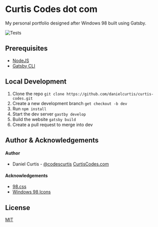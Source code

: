 # Curtis Codes dot com

My personal portfolio designed after Windows 98 built using Gatsby.

![Tests](https://github.com/danielcurtis/curtis-codes/workflows/Test/badge.svg?branch=dev)

## Prerequisites

- [NodeJS](https://nodejs.org/en/download/)
- [Gatsby CLI](https://www.gatsbyjs.org/tutorial/part-zero/)
  
## Local Development

1. Clone the repo `git clone https://github.com/danielcurtis/curtis-codes.git`
2. Create a new development branch `get checkout -b dev`
3. Run `npm install`
4. Start the dev server `gastby develop`
5. Build the website `gatsby build`
6. Create a pull request to merge into dev

## Author & Acknowledgements

#### Author

- Daniel Curtis - [@codescurtis](https://twitter.com/codescurtis) [CurtisCodes.com](https://curtiscodes.com)

#### Acknowledgements

- [98.css](https://jdan.github.io/98.css/)
- [Windows 98 Icons](https://win98icons.alexmeub.com/)

## License

[MIT](https://github.com/danielcurtis/curtis-codes/main/LICENSE)
